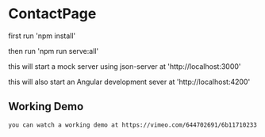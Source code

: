 # ContactPage

first run 'npm install'

then run 'npm run serve:all'

this will start a mock server using json-server at 'http://localhost:3000' 


this will also start an Angular development sever at 'http://localhost:4200'

## Working Demo

    you can watch a working demo at https://vimeo.com/644702691/6b11710233
